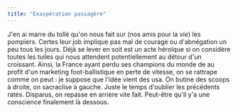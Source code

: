 ```yaml
---
title: "Exaspération passagère"
---
```


J'en ai marre du tollé qu'on nous fait sur (nos amis pour la _vie_) les
pompiers. Certes leur job implique pas mal de courage ou d'abnégation un peu
tous les jours. Déjà se lever en soit est un acte héroïque si on considère
toutes les tuiles qui nous attendent potentiellement au détour d'un croissant.
Ainsi, la France ayant perdu ses champions du monde de au profit d'un
marketing foot-ballistique en perte de vitesse, on se rattrape comme on peut :
je suppose que l'idée vient des usa. On butine des scoops à droite, on
sacraclise à gauche. Juste le temps d'oublier les précédents ratés. Disparus,
on repasse en arrière vite fait. Peut-être qu'il y'a une conscience finalement
là dessous.

